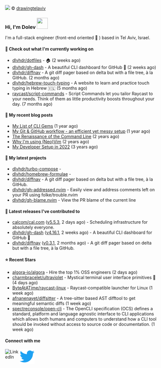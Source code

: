 <img src="https://user-images.githubusercontent.com/6196971/205364459-63d54329-d28a-403f-ac06-3baeb4685b46.jpg" />
© <a href="https://www.instagram.com/drawingtelaviv/">drawingtelaviv</a>

### Hi, I'm Dolev <img width="36px" height="36px" src="https://user-images.githubusercontent.com/1303154/88677602-1635ba80-d120-11ea-84d8-d263ba5fc3c0.gif" />

I'm a full-stack engineer (front-end oriented :rainbow: ) based in Tel Aviv, Israel.

#### 👷 Check out what I'm currently working on

- [dlvhdr/dotfiles](https://github.com/dlvhdr/dotfiles) - 🏠 (2 weeks ago)
- [dlvhdr/gh-dash](https://github.com/dlvhdr/gh-dash) - A beautiful CLI dashboard for GitHub 🚀  (2 weeks ago)
- [dlvhdr/diffnav](https://github.com/dlvhdr/diffnav) - A git diff pager based on delta but with a file tree, à la GitHub. (2 months ago)
- [dlvhdr/hebrew-touch-typing](https://github.com/dlvhdr/hebrew-touch-typing) - A website to learn and practice touch typing in Hebrew 🇮🇱 (5 months ago)
- [raycast/script-commands](https://github.com/raycast/script-commands) - Script Commands let you tailor Raycast to your needs. Think of them as little productivity boosts throughout your day. (7 months ago)

#### 📜 My recent blog posts

- [My List of CLI Gems](https://dlvhdr.me/posts/cli-tools) (1 year ago)
- [My Git &amp; GitHub workflow - an efficient yet messy setup](https://dlvhdr.me/posts/how-i-use-github) (1 year ago)
- [The Renaissance of the Command Line](https://dlvhdr.me/posts/the-renaissance-of-the-command-line) (2 years ago)
- [Why I&#39;m using (Neo)Vim](https://dlvhdr.me/posts/why-im-using-vim) (2 years ago)
- [My Developer Setup in 2022](https://dlvhdr.me/posts/dev-setup) (3 years ago)

#### 🌱 My latest projects

- [dlvhdr/turbo-compose](https://github.com/dlvhdr/turbo-compose) - 
- [dlvhdr/homebrew-formulae](https://github.com/dlvhdr/homebrew-formulae) - 
- [dlvhdr/diffnav](https://github.com/dlvhdr/diffnav) - A git diff pager based on delta but with a file tree, à la GitHub.
- [dlvhdr/gh-addressed.nvim](https://github.com/dlvhdr/gh-addressed.nvim) - Easily view and address comments left on your PR using folke/trouble.nvim
- [dlvhdr/gh-blame.nvim](https://github.com/dlvhdr/gh-blame.nvim) - View the PR blame of the current line

#### 🔭 Latest releases I've contributed to

- [calcom/cal.com](https://github.com/calcom/cal.com) ([v5.5.3](https://github.com/calcom/cal.com/releases/tag/v5.5.3), 2 days ago) - Scheduling infrastructure for absolutely everyone.
- [dlvhdr/gh-dash](https://github.com/dlvhdr/gh-dash) ([v4.16.1](https://github.com/dlvhdr/gh-dash/releases/tag/v4.16.1), 2 weeks ago) - A beautiful CLI dashboard for GitHub 🚀 
- [dlvhdr/diffnav](https://github.com/dlvhdr/diffnav) ([v0.3.1](https://github.com/dlvhdr/diffnav/releases/tag/v0.3.1), 2 months ago) - A git diff pager based on delta but with a file tree, à la GitHub.

#### ⭐ Recent Stars

- [algora-io/algora](https://github.com/algora-io/algora) - Hire the top 1% OSS engineers (2 days ago)
- [charmbracelet/ultraviolet](https://github.com/charmbracelet/ultraviolet) - Mystical terminal user interface primitives 🌈 (4 days ago)
- [ByteAtATime/raycast-linux](https://github.com/ByteAtATime/raycast-linux) - Raycast-compatible launcher for Linux (1 week ago)
- [afnanenayet/diffsitter](https://github.com/afnanenayet/diffsitter) - A tree-sitter based AST difftool to get meaningful semantic diffs (1 week ago)
- [spectreconsole/open-cli](https://github.com/spectreconsole/open-cli) - The OpenCLI specification (OCS) defines a standard, platform and language agnostic interface to CLI applications which allows both humans and computers to understand how a CLI tool should be invoked without access to source code or documentation. (1 week ago)

#### Connect with me

[<img align="left" alt="LinkedIn" width="48px" src="https://camo.githubusercontent.com/c8a9c5b414cd812ad6a97a46c29af67239ddaeae08c41724ff7d945fb4c047e5/68747470733a2f2f6564656e742e6769746875622e696f2f537570657254696e7949636f6e732f696d616765732f7376672f6c696e6b6564696e2e737667" />][linkedin]

[<img align="left" alt="Twitter" width="48px" src="icons/twitter.svg" />][twitter]

[linkedin]: https://www.linkedin.com/in/dolev-hadar/
[twitter]: https://twitter.com/elys1um

